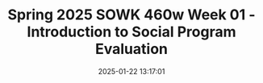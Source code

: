 ---
layout: single_presentation
name: spring-2025-sowk-460w-week-01-introduction-to-social-program-evaluation.md
title: "Spring 2025 SOWK 460w Week 01 - Introduction to Social Program Evaluation"
date:  2025-01-22 13:17:01
presentation_id: 4yG8Of
permalink: /4yG8Of/
redirect_from:
  - /presentations/4yG8Of/spring-2025-sowk-460w-week-01-introduction-to-social-program-evaluation
slides: 
  - slide_name: deck-4yG8Of-large-0.jpeg
    slide_alt: "A notebook labeled 'Field Notes' lies on a table beside a pen; the slide text reads 'SOWK 460w Social Service Program Evaluation,' authored by Jacob Campbell at Heritage University, Spring 2025."
  - slide_name: deck-4yG8Of-large-1.jpeg
    slide_alt: "Slide with a white background displaying an agenda. Text reads: 'Agenda,' 'Plan for Video,' 'Introduce the course,' and 'Introduce myself.' The layout is simple and organized."
  - slide_name: deck-4yG8Of-large-2.jpeg
    slide_alt: "Text 'Why?' appears in various colors and sizes. Below it, the slide reads: 'About Me and This Class,' listing: 'Importance and resistance of research' and 'Experience with program evaluation.'"
  - slide_name: deck-4yG8Of-large-3.jpeg
    slide_alt: "A slide titled 'Reviewing Syllabus' with key points about reviewing a syllabus is shown. To the right, there's a section from Heritage University outlining a course description and purpose for Social Programs Evaluation."
  - slide_name: deck-4yG8Of-large-4.jpeg
    slide_alt: "The image shows two books, 'Program Evaluation' and 'Publication Manual,' alongside logos for resources like Google Scholar, Eagle Search, and APA Style. Labels: 'Text Book' and 'Helpful Resources.'"
  - slide_name: deck-4yG8Of-large-5.jpeg
    slide_alt: "Presentation slide lists 'Format & Learning in SOWK 460w' activities: In-class Lecture, Group Discussion and Peer Review, Group Presentation, Real World Program Evaluation, Asynchronous Work, Readings, and Academic Writing. Corresponding icons illustrate each activity."
  - slide_name: deck-4yG8Of-large-6.jpeg
    slide_alt: "Pie chart shows assignment point distribution for a semester. Various segments represent assignment types, including attendance, quizzes, training, journal entries, and program evaluations. Percentages: 20%, 10%, 5%. Extras include reviews for extra credit."
  - slide_name: deck-4yG8Of-large-7.jpeg
    slide_alt: "A blue phone handset icon is positioned vertically on the right. Text on a yellow background reads, 'Appointments & Questions I'm very reachable,' suggesting communication availability."
  - slide_name: deck-4yG8Of-large-8.jpeg
    slide_alt: "A red brain illustration is next to the text 'Academic Honesty: Who's information is this?' on a white background, part of a presentation slide."
  - slide_name: deck-4yG8Of-large-9.jpeg
    slide_alt: "A calendar displays a tentative schedule with smiley-face emojis on some days. Text on the right reads, 'What is the plan anyways?' The context is a presentation slide."
  - slide_name: deck-4yG8Of-large-10.jpeg
    slide_alt: "A table titled 'Rubrics: How Assignments are Graded' displays four columns labeled Initial, Emerging, Developed, and Highly Developed, with 'x' and '1' marks indicating varying levels of assessment across two content areas."
  - slide_name: deck-4yG8Of-large-11.jpeg
    slide_alt: "A slide displays text under 'Information Sections' with bullet points on 'Attendance,' 'Library,' 'Credit Hour Requirements,' 'Campus Security & Safety,' and 'Accommodation Policy,' beside a book stack illustration."
presentation_description_md: >
  Welcome%20to%20SOWK%20460w!%20I'm%20excited%20to%20work%20with%20you%20all%20this%20semester.%20Week%20one%20of%20the%20_Social%20Service%20Program%20Evaluation_%20%20is%20focused%20on%20the%20course%20syllabus%20and%20setting%20things%20up%20for%20the%20rest%20of%20the%20semester.%20We%20don't%20have%20class%20this%20week,%20but%20I%20wanted%20to%20share%20a%20video%20before%20we%20jump%20into%20content%20next%20week.%0A%0AThe%20agenda%20for%20this%20week%20is%20as%20follows:%0A%0A-%20Introduce%20the%20course%0A-%20Introduce%20myself%0A%0AThe%20objectives%20for%20this%20week%20are%20as%20follows:%0A%0A-%20Understand%20the%20structure%20and%20expectations%20of%20the%20course
downloadable_slides: deck-4yG8Of.pdf
slides_count: 12
header:
  teaser: deck-4yG8Of-thumb-0.jpeg
presentation_video: "https://heritage.hosted.panopto.com/Panopto/Pages/Embed.aspx?id=6c8cabcd-745c-4391-b699-b26d016c8f08&autoplay=false&offerviewer=true&showtitle=true&showbrand=true&captions=false&interactivity=all"
location: "Heritage University"
tags:
  - Heritage University
  - BASW Program
  - SOWK 460w
---